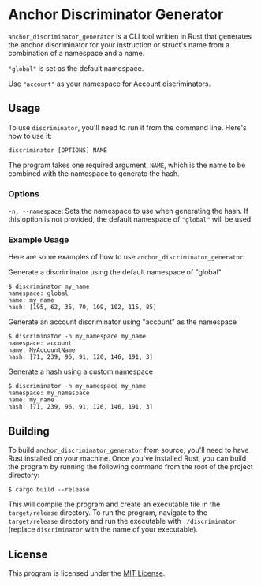 # Anchor Discriminator Generator

`anchor_discriminator_generator` is a CLI tool written in Rust that generates the anchor discriminator for your instruction or struct's name from a combination of a namespace and a name.

`"global"` is set as the default namespace.

Use `"account"` as your namespace for Account discriminators. 

## Usage

To use `discriminator`, you'll need to run it from the command line. Here's how to use it:

```
discriminator [OPTIONS] NAME
```

The program takes one required argument, `NAME`, which is the name to be combined with the namespace to generate the hash.

### Options

`-n, --namespace`: Sets the namespace to use when generating the hash. If this option is not provided, the default namespace of `"global"` will be used.

### Example Usage

Here are some examples of how to use `anchor_discriminator_generator`:

Generate a discriminator using the default namespace of "global"
```
$ discriminator my_name
namespace: global
name: my_name
hash: [195, 62, 35, 70, 109, 102, 115, 85]
```

Generate an account discriminator using "account" as the namespace
```
$ discriminator -n my_namespace my_name
namespace: account
name: MyAccountName
hash: [71, 239, 96, 91, 126, 146, 191, 3]
```

Generate a hash using a custom namespace
```
$ discriminator -n my_namespace my_name
namespace: my_namespace
name: my_name
hash: [71, 239, 96, 91, 126, 146, 191, 3]
```
## Building

To build `anchor_discriminator_generator` from source, you'll need to have Rust installed on your machine. Once you've installed Rust, you can build the program by running the following command from the root of the project directory:

```
$ cargo build --release
```

This will compile the program and create an executable file in the `target/release` directory. To run the program, navigate to the `target/release` directory and run the executable with `./discriminator` (replace `discriminator` with the name of your executable).

## License

This program is licensed under the [MIT License](LICENSE).
